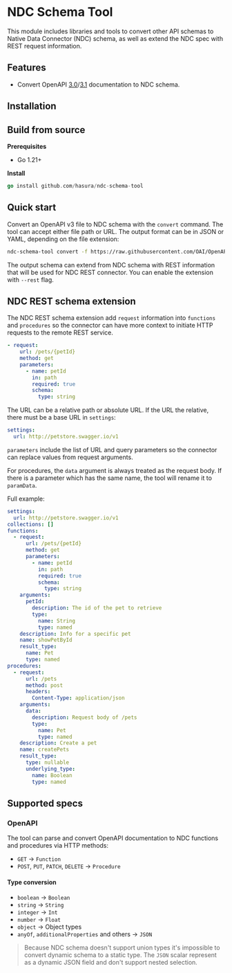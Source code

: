 # NDC Schema Tool

This module includes libraries and tools to convert other API schemas to Native Data Connector (NDC) schema, as well as extend the NDC spec with REST request information.

## Features

- Convert OpenAPI [3.0](https://swagger.io/specification/v3)/[3.1](https://swagger.io/specification/) documentation to NDC schema.

## Installation

## Build from source

**Prerequisites**

- Go 1.21+

**Install**

```go
go install github.com/hasura/ndc-schema-tool
```

## Quick start

Convert an OpenAPI v3 file to NDC schema with the `convert` command. The tool can accept either file path or URL. The output format can be in JSON or YAML, depending on the file extension:

```sh
ndc-schema-tool convert -f https://raw.githubusercontent.com/OAI/OpenAPI-Specification/main/examples/v3.0/petstore.yaml -o petstore.json
```

The output schema can extend from NDC schema with REST information that will be used for NDC REST connector. You can enable the extension with `--rest` flag.

## NDC REST schema extension

The NDC REST schema extension add `request` information into `functions` and `procedures` so the connector can have more context to initiate HTTP requests to the remote REST service.

```yaml
- request:
    url: /pets/{petId}
    method: get
    parameters:
      - name: petId
        in: path
        required: true
        schema:
          type: string
```

The URL can be a relative path or absolute URL. If the URL the relative, there must be a base URL in `settings`:

```yaml
settings:
  url: http://petstore.swagger.io/v1
```

`parameters` include the list of URL and query parameters so the connector can replace values from request arguments.

For procedures, the `data` argument is always treated as the request body. If there is a parameter which has the same name, the tool will rename it to `paramData`.

Full example:

```yaml
settings:
  url: http://petstore.swagger.io/v1
collections: []
functions:
  - request:
      url: /pets/{petId}
      method: get
      parameters:
        - name: petId
          in: path
          required: true
          schema:
            type: string
    arguments:
      petId:
        description: The id of the pet to retrieve
        type:
          name: String
          type: named
    description: Info for a specific pet
    name: showPetById
    result_type:
      name: Pet
      type: named
procedures:
  - request:
      url: /pets
      method: post
      headers:
        Content-Type: application/json
    arguments:
      data:
        description: Request body of /pets
        type:
          name: Pet
          type: named
    description: Create a pet
    name: createPets
    result_type:
      type: nullable
      underlying_type:
        name: Boolean
        type: named
```

## Supported specs

### OpenAPI

The tool can parse and convert OpenAPI documentation to NDC functions and procedures via HTTP methods:

- `GET` -> `Function`
- `POST`, `PUT`, `PATCH`, `DELETE` -> `Procedure`

#### Type conversion

- `boolean` -> `Boolean`
- `string` -> `String`
- `integer` -> `Int`
- `number` -> `Float`
- `object` -> Object types
- `anyOf`, `additionalProperties` and others -> `JSON`

> Because NDC schema doesn't support union types it's impossible to convert dynamic schema to a static type. The `JSON` scalar represent as a dynamic JSON field and don't support nested selection.
